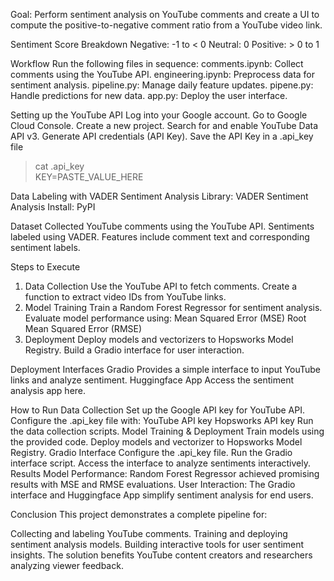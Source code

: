 Goal: Perform sentiment analysis on YouTube comments and create a UI to compute the positive-to-negative comment ratio from a YouTube video link.

Sentiment Score Breakdown
Negative: -1 to < 0
Neutral: 0
Positive: > 0 to 1

Workflow
Run the following files in sequence:
comments.ipynb: Collect comments using the YouTube API.
engineering.ipynb: Preprocess data for sentiment analysis.
pipeline.py: Manage daily feature updates.
pipene.py: Handle predictions for new data.
app.py: Deploy the user interface.

Setting up the YouTube API
Log into your Google account.
Go to Google Cloud Console.
Create a new project.
Search for and enable YouTube Data API v3.
Generate API credentials (API Key).
Save the API Key in a .api_key file
> cat .api_key  
KEY=PASTE_VALUE_HERE

Data Labeling with VADER Sentiment Analysis
Library: VADER Sentiment Analysis
Install: PyPI

Dataset
Collected YouTube comments using the YouTube API.
Sentiments labeled using VADER.
Features include comment text and corresponding sentiment labels.

Steps to Execute
1. Data Collection
Use the YouTube API to fetch comments.
Create a function to extract video IDs from YouTube links.
2. Model Training
Train a Random Forest Regressor for sentiment analysis.
Evaluate model performance using:
Mean Squared Error (MSE)
Root Mean Squared Error (RMSE)
3. Deployment
Deploy models and vectorizers to Hopsworks Model Registry.
Build a Gradio interface for user interaction.

Deployment Interfaces
Gradio
Provides a simple interface to input YouTube links and analyze sentiment.
Huggingface App
Access the sentiment analysis app here.

How to Run
Data Collection
Set up the Google API key for YouTube API.
Configure the .api_key file with:
YouTube API key
Hopsworks API key
Run the data collection scripts.
Model Training & Deployment
Train models using the provided code.
Deploy models and vectorizer to Hopsworks Model Registry.
Gradio Interface
Configure the .api_key file.
Run the Gradio interface script.
Access the interface to analyze sentiments interactively.
Results
Model Performance: Random Forest Regressor achieved promising results with MSE and RMSE evaluations.
User Interaction: The Gradio interface and Huggingface App simplify sentiment analysis for end users.

Conclusion
This project demonstrates a complete pipeline for:

Collecting and labeling YouTube comments.
Training and deploying sentiment analysis models.
Building interactive tools for user sentiment insights.
The solution benefits YouTube content creators and researchers analyzing viewer feedback.
